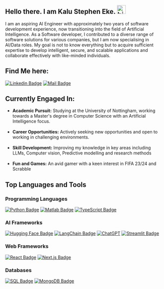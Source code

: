 ## Hello there. I am Kalu Stephen Eke. <img src="https://user-images.githubusercontent.com/1303154/88677602-1635ba80-d120-11ea-84d8-d263ba5fc3c0.gif" width="28px" height="28px" alt="hi">

I am an aspiring AI Engineer with approximately two years of software development experience, now transitioning into the field of Artificial Intelligence. As a Software developer, I contributed to a diverse range of software solutions for various companies, but I am now specialising in AI/Data roles. My goal is not to know everything but to acquire sufficient expertise to develop intelligent, secure, and scalable applications and collaborate effectively with like-minded individuals.

 ## Find Me here:
 [![Linkedin Badge](https://img.shields.io/badge/-Stephen-0e76a8?style=flat&labelColor=0e76a8&logo=linkedin&logoColor=white)](https://www.linkedin.com/in/kalu-stephen-431882185) [![Mail Badge](https://img.shields.io/badge/-Stephen-c0392b?style=flat&labelColor=c0392b&logo=gmail&logoColor=white)](mailto:alphask37@gmail.com)

## Currently Engaged In:

- **Academic Pursuit:** Studying at the University of Nottingham, working towards a Master's degree in Computer Science with an Artificial Intelligence focus. <br /><br /> 
- **Career Opportunities:** Actively seeking new opportunities and open to working in challenging environments. <br /><br />
- **Skill Development:** Improving my knowledge in key areas including LLMs, Computer vision, Predictive modelling and research methods <br /><br />
- **Fun and Games:** An avid gamer with a keen interest in FIFA 23/24 and Scrabble <br />


## Top Languages and Tools

### Programming Languages
[![Python Badge](https://img.shields.io/badge/-Python-3776AB?style=for-the-badge&logo=python&logoColor=white)](#)
[![Matlab Badge](https://img.shields.io/badge/-Matlab-0076A8?style=for-the-badge&logo=mathworks&logoColor=white)](#)
[![TypeScript Badge](https://img.shields.io/badge/-TypeScript-3178C6?style=for-the-badge&logo=typescript&logoColor=white)](#)

### AI Frameworks
<!-- [![Vertex AI Badge](https://img.shields.io/badge/-VertexAI-4285F4?style=for-the-badge&logo=google&logoColor=white)](#)  -->
[![Hugging Face Badge](https://img.shields.io/badge/-Hugging%20Face-yellow?style=for-the-badge&logo=huggingface&logoColor=black)](#)
[![LangChain Badge](https://img.shields.io/badge/-LangChain-blue?style=for-the-badge&logo=langchain&logoColor=white)](#)
[![ChatGPT](https://img.shields.io/badge/ChatGPT-74aa9c?logo=openai&logoColor=white)](#)
[![Streamlit Badge](https://img.shields.io/badge/-Streamlit-FF4B4B?style=for-the-badge&logo=streamlit&logoColor=white)](#)

### Web Frameworks
[![React Badge](https://img.shields.io/badge/-React-61DAFB?style=for-the-badge&logo=react&logoColor=black)](#)
[![Next.js Badge](https://img.shields.io/badge/-Next.js-black?style=for-the-badge&logo=next.js&logoColor=white)](#)

### Databases
[![SQL Badge](https://img.shields.io/badge/-SQL-336791?style=for-the-badge&logo=sql&logoColor=white)](#)
[![MongoDB Badge](https://img.shields.io/badge/-MongoDB-47A248?style=for-the-badge&logo=mongodb&logoColor=white)](#)
<!--  [![Supabase Badge](https://img.shields.io/badge/-Supabase-3ECF8E?style=for-the-badge&logo=supabase&logoColor=white)](#)  -->

<!-- ### Visualisation  -->
<!-- [![Tableau Badge](https://img.shields.io/badge/-Tableau-1E4E79?style=for-the-badge&logo=tableau&logoColor=white)](#)  -->
<!-- [![Docker Badge](https://img.shields.io/badge/-Docker-2496ED?style=for-the-badge&logo=docker&logoColor=white)](#) -->
